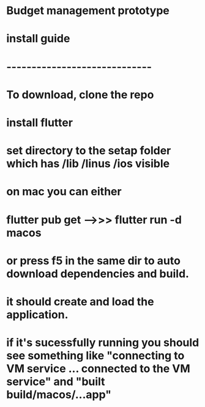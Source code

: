 # Budget management prototype


# install guide 
# -----------------------------
# To download, clone the repo
# install flutter
# set directory to the setap folder which has /lib /linus /ios visible
# on mac you can either 
# flutter pub get -->>>    flutter run -d macos 
# or press f5 in the same dir to auto download dependencies and build.
# it should create and load the application.
# if it's sucessfully running you should see something like "connecting to VM service ... connected to the VM service" and "built build/macos/...app"